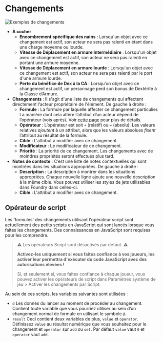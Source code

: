 # Changements

![Exemples de changements](/Help/img/item-changes.webp)

- **À cocher**
  - **Encombrement spécifique des nains** : Lorsqu'un objet avec ce changement est actif, son acteur ne sera pas
    ralenti en étant dans une charge moyenne ou lourde.
  - **Vitesse de Déplacement en armure Intermédiaire** : Lorsqu'un objet avec ce changement est actif, son acteur ne
    sera pas ralenti en portant une armure moyenne.
  - **Vitesse de Déplacement en armure lourde** : Lorsqu'un objet avec ce changement est actif, son acteur ne sera pas
    ralenti par le port d'une armure lourde.
  - **Perte du bénéfice de Dex à la CA** : Lorsqu’un objet avec ce changement est actif, un personnage perd son bonus de
    Dextérité à la Classe d’Armure.
- **Changements** : Il s'agit d'une liste de changements qui affectent directement l'acteur propriétaire de l'élément.
  De gauche à droite :
  - **Formule** : La formule par laquelle affecter ce changement particulier. La manière dont cela altère l’attribut
    d’un acteur dépend de l’opérateur (vois après). Voir [cette page](/Help/Formulas) pour plus de détails.
  - **Opérateur** : L’opérateur est soit `+` (relatif) ou `=` (absolu). Les valeurs relatives _ajoutent_ à un attribut,
    alors que les valeurs absolues _fixent_ l’attribut au résultat de la formule.
  - **Cible** : L'attribut à modifier avec ce changement.
  - **Modificateur** : Le modificateur de ce changement.
  - **Priorité** : La priorité de ce changement. Les changements avec de moindres propriétés seront effectués plus tard.
- **Notes de contexte** : C’est une liste de notes contextuelles qui sont montrées dans les situations appropriées. De
  gauche à droite :
  - **Description** : La description à montrer dans les situations appropriées. Chaque nouvelle ligne ajoute une
    nouvelle description à la même cible. Vous pouvez utiliser les styles de jets utilisables dans Foundry dans
    celles-ci.
  - **Cible** : L'attribut à modifier avec ce changement.

## Opérateur de script

Les 'formules' des changements utilisant l'opérateur script sont actuellement des petits scripts en JavaScript qui sont
lancés lorsque vous faites les changements. Des connaissances en JavaScript sont requises pour les comprendre.

> ⚠ Les opérateurs Script sont désactivés par défaut. ⚠
>
> **Activez-les uniquement si vous faites confiance à vos joueurs, les activer leur permettra d'exécuter du code
> JavaScript avec des autorisations élevées !**
>
> Si, et seulement si, vous faites confiance à chaque joueur, vous pouvez activer les opérateurs de script dans
> Paramètres système de jeu > Activer les changements par Script.

Au sein de ces scripts, les variables suivantes sont utilisées :

- `d` Les donnés du lancer au moment de procéder au changement. Contient toute variable que vous pourriez utiliser au
  sein d’un changement normal de formule en utilisant le symbole `@`.
- `result` Ceci contient deux variables de plus, `value` et `operator`. Définissez `value` au résultat numérique que
  vous souhaitez pour le changement et `operator` sur `add` ou `set`.
  Par défaut `value` vaut `0` et `operator` vaut `add`.
